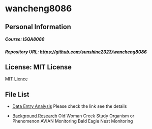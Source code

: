 # wancheng8086
## **Personal Information**
##### Course: ISQA8086
##### Repository URL: https://github.com/sunshine2323/wancheng8086

## **License: MIT License**
[MIT Lience](https://en.wikipedia.org/wiki/MIT_License)

## File List
* [Data Entry Analysis](https://github.com/sunshine2323/wancheng8086/blob/master/Data%20Entry%20Analysis.md) Please check the link see the details

* [Background Research](https://github.com/sunshine2323/wancheng8086/blob/master/Background%20Research%20Report.md)
Old Woman Creek
Study Organism or Phenomenon
AVIAN Monitoring 
Bald Eagle Nest Monitoring

